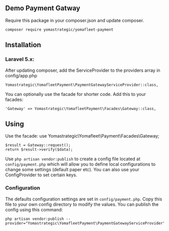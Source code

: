 ## Demo Payment Gatway

Require this package in your composer.json and update composer.

    composer require yomastrategic/yomafleet-payment

## Installation

### Laravel 5.x:

After updating composer, add the ServiceProvider to the providers array in config/app.php

    Yomastrategic\YomafleetPayment\PaymentGatewayServiceProvider::class,

You can optionally use the facade for shorter code. Add this to your facades:

    'Gateway' => Yomastrategic\YomafleetPayment\Facades\Gateway::class,

## Using

Use the facade:
	use Yomastrategic\Yomafleet\Payment\Facades\Gateway;

    $result = Gateway::request();
    return $result->verify($data);

Use `php artisan vendor:publish` to create a config file located at `config/payment.php` which will allow you to define local configurations to change some settings (default paper etc).
You can also use your ConfigProvider to set certain keys.

### Configuration
The defaults configuration settings are set in `config/payment.php`. Copy this file to your own config directory to modify the values. You can publish the config using this command:

    php artisan vendor:publish --provider="Yomastrategic\YomafleetPayment\PaymentGatewayServiceProvider"
